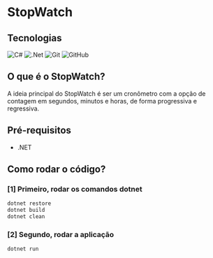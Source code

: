 # StopWatch

## Tecnologias
![C#](https://img.shields.io/badge/c%23-%23239120.svg?style=for-the-badge&logo=csharp&logoColor=white)
![.Net](https://img.shields.io/badge/.NET-5C2D91?style=for-the-badge&logo=.net&logoColor=white)
![Git](https://img.shields.io/badge/git-%23F05033.svg?style=for-the-badge&logo=git&logoColor=white)
![GitHub](https://img.shields.io/badge/github-%23121011.svg?style=for-the-badge&logo=github&logoColor=white)

## O que é o StopWatch?
A ideia principal do StopWatch é ser um cronômetro com a opção de contagem em segundos, minutos e horas, de forma progressiva e regressiva.

## Pré-requisitos
- .NET

## Como rodar o código?

### [1] Primeiro, rodar os comandos dotnet
```bash
dotnet restore
dotnet build
dotnet clean 
```

### [2] Segundo, rodar a aplicação
```bash
dotnet run
```
